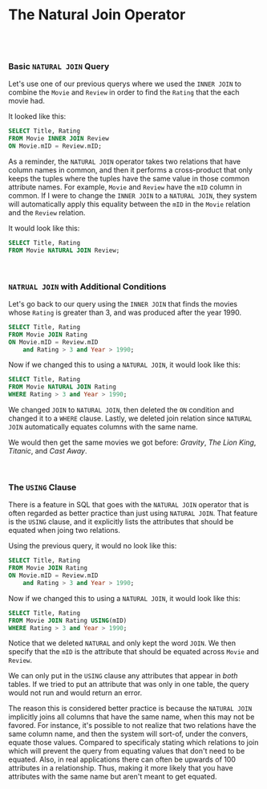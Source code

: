 # The Natural Join Operator

<br>
<br>

### Basic `NATURAL JOIN` Query

Let's use one of our previous querys where we used the `INNER JOIN` to combine the `Movie` and `Review` in order to find the `Rating` that the each movie had.

It looked like this:

```sql
SELECT Title, Rating
FROM Movie INNER JOIN Review
ON Movie.mID = Review.mID;
```

As a reminder, the `NATURAL JOIN` operator takes two relations that have column names in common, and then it performs a cross-product that only keeps the tuples where the tuples have the same value in those common attribute names. For example, `Movie` and `Review` have the `mID` column in common. If I were to change the `INNER JOIN` to a `NATURAL JOIN`, they system will automatically apply this equality between the `mID` in the `Movie` relation and the `Review` relation.

It would look like this:

```sql
SELECT Title, Rating
FROM Movie NATURAL JOIN Review;
```

<br>

### `NATRUAL JOIN` with Additional Conditions

Let's go back to our query using the `INNER JOIN` that finds the movies whose `Rating` is greater than 3, and was produced after the year 1990.

```sql
SELECT Title, Rating
FROM Movie JOIN Rating
ON Movie.mID = Review.mID
    and Rating > 3 and Year > 1990;
```

Now if we changed this to using a `NATURAL JOIN`, it would look like this:

```sql
SELECT Title, Rating
FROM Movie NATURAL JOIN Rating
WHERE Rating > 3 and Year > 1990;
```

We changed `JOIN` to `NATURAL JOIN`, then deleted the `ON` condition and changed it to a `WHERE` clause. Lastly, we deleted join relation since `NATURAL JOIN` automatically equates columns with the same name.

We would then get the same movies we got before: *Gravity*, *The Lion King*, *Titanic*, and *Cast Away*.

<br>

### The `USING` Clause

There is a feature in SQL that goes with the `NATURAL JOIN` operator that is often regarded as better practice than just using `NATURAL JOIN`. That feature is the `USING` clause, and it explicitly lists the attributes that should be equated when joing two relations.

Using the previous query, it would no look like this:

```sql
SELECT Title, Rating
FROM Movie JOIN Rating
ON Movie.mID = Review.mID
    and Rating > 3 and Year > 1990;
```

Now if we changed this to using a `NATURAL JOIN`, it would look like this:

```sql
SELECT Title, Rating
FROM Movie JOIN Rating USING(mID)
WHERE Rating > 3 and Year > 1990;
```

Notice that we deleted `NATURAL` and only kept the word `JOIN`. We then specify that the `mID` is the attribute that should be equated across `Movie` and `Review`.

We can only put in the `USING` clause any attributes that appear in *both* tables. If we tried to put an attribute that was only in one table, the query would not run and would return an error.

The reason this is considered better practice is because the `NATURAL JOIN` implicitly joins all columns that have the same name, when this may not be favored. For instance, it's possible to not realize that two relations have the same column name, and then the system will sort-of, under the convers, equate those values. Compared to specificaly stating which relations to join which will prevent the query from equating values that don't need to be equated. Also, in real applications there can often be upwards of 100 attributes in a relationship. Thus, making it more likely that you have attributes with the same name but aren't meant to get equated.
